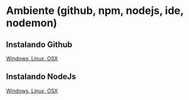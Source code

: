 # Ambiente (github, npm, nodejs, ide, nodemon)

## Instalando Github
[Windows, Linux, OSX](https://git-scm.com/book/en/v2/Getting-Started-Installing-Git)

## Instalando NodeJs

[Windows, Linux, OSX](https://nodejs.org/en/download)


